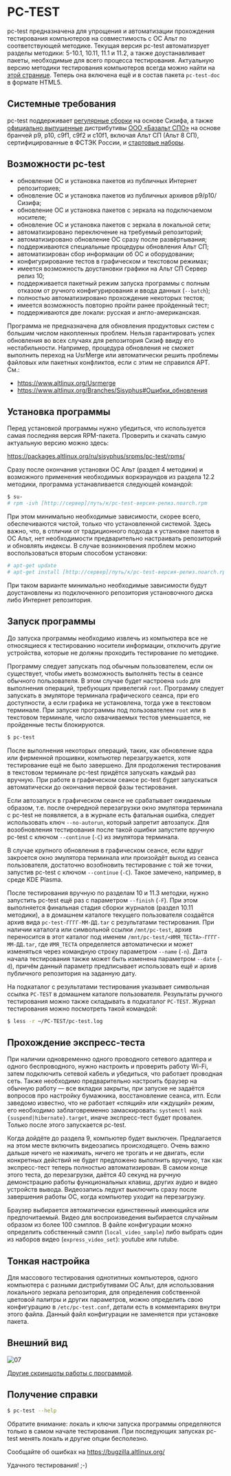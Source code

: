 # PC-TEST

pc-test предназначена для упрощения и автоматизации прохождения тестирования
компьютеров на совместимость с ОС Альт по соответствующей методике. Текущая
версия pc-test автоматизрует разделы методики: 5-10.1, 10.11, 11.1 и 11.2,
а также доустанавливает пакеты, необходимые для всего процесса тестирования.
Актуальную версию методики тестирования компьютеров всегда можно найти
на [этой странице](https://www.basealt.ru/product-compatibility#c2278).
Теперь она включена ещё и в состав пакета `pc-test-doc` в формате HTML5.

## Системные требования

pc-test поддерживает [регулярные сборки](https://www.altlinux.org/Regular)
на основе Сизифа, а также [официально выпущенные](https://getalt.org/ru/)
дистрибутивы [ООО «Базальт СПО»](https://www.basealt.ru/) на основе бранчей
p9, p10, c9f1, c9f2 и c10f1, включая Альт СП (Альт 8 СП), сертифицированные
в ФСТЭК России, и [стартовые наборы](https://www.altlinux.org/Starterkits).

## Возможности pc-test

* обновление ОС и установка пакетов из публичных Интернет репозиториев;
* обновление ОС и установка пакетов из публичных архивов p9/p10/Сизифа;
* обновление ОС и установка пакетов с зеркала на подключаемом носителе;
* обновление ОС и установка пакетов с зеркала в локальной сети;
* автоматизировано переключение на требуемый репозиторий;
* автоматизировано обновление ОС сразу после развёртывания;
* поддерживаются специальные процедуры обновления Альт СП;
* автоматизирован сбор информации об ОС и оборудовании;
* конфигурирование тестов в графическом и текстовом режимах;
* имеется возможность доустановки графики на Альт СП Сервер релиз 10;
* поддерживается пакетный режим запуска программы с полным отказом от
  ручного конфигурирования и ввода данных (`--batch`);
* полностью автоматизировано прохождение некоторых тестов;
* имеется возможность повторно пройти ранее пройденный тест;
* поддерживаются две локали: русская и англо-американская.

Программа не предназначена для обновления продуктовых систем с большим
числом накопленных проблем. Нельзя гарантировать успех обновления во всех
случаях для репозитория Сизиф ввиду его нестабильности. Например, процедура
обновления не сможет выполнить переход на UsrMerge или автоматически решить
проблемы файловых или пакетных конфликтов, если с этим не справился APT. См.:

* https://www.altlinux.org/Usrmerge
* https://www.altlinux.org/Branches/Sisyphus#Ошибки_обновления

## Установка программы

Перед установкой программы нужно убедиться, что используется самая последняя
версия RPM-пакета. Проверить и скачать самую актуальную версию можно здесь:

https://packages.altlinux.org/ru/sisyphus/srpms/pc-test/rpms/

Сразу после окончания установки ОС Альт (раздел 4 методики) и возможного
применения необходимых воркэраундов из раздела 12.2 методики, программа
устанавливается следующей командой:

```bash
$ su-
# rpm -ivh [http://сервер]/путь/к/pc-test-версия-релиз.noarch.rpm
```

При этом минимально необходимые зависимости, скорее всего, обеспечиваются
чистой, только что установленной системой. Здесь важно, что, в отличии от
традиционного подхода к установке пакетов в ОС Альт, нет необходимости
предварительно настраивать репозиторий и обновлять индексы. В случае
возникновения проблем можно воспользоваться вторым способом установки:

```bash
# apt-get update
# apt-get install [http://сервер]/путь/к/pc-test-версия-релиз.noarch.rpm
```

При таком варианте минимально необходимые зависимости будут доустановлены
из подключенного репозитория установочного диска либо Интернет репозитория.

## Запуск программы

До запуска программы необходимо извлечь из компьютера все не относящиеся
к тестированию носители информации, отключить другие устройства, которые
не должны проходить тестирование по методике.

Программу следует запускать под обычным пользователем, если он существует,
чтобы иметь возможность выполнять тесты в сеансе обычного пользователя.
В этом случае будет настроена `sudo` для выполнения операций, требующих
привелегий `root`. Программу следует запускать в эмуляторе терминала
графического сеанса, при его доступности, а если графика не установлена,
тогда уже в текстовом терминале. При запуске программы под пользователем
`root` или в текстовом терминале, число охвачиваемых тестов уменьшается,
не пройденные тесты блокируются.

```bash
$ pc-test
```

После выполнения некоторых операций, таких, как обновление ядра или фирменной
прошивки, компьютер перезагружается, хотя тестирование ещё не было завершено.
Для продолжения тестирования в текстовом терминале pc-test придётся запускать
каждый раз вручную. При работе в графическом сеансе pc-test будет запускаться
автоматически до окончания первой фазы тестирования.

Если автозапуск в графическом сеансе не срабатывает ожидаемым образом, т.е.
после очередной перезагрузки окно эмулятора терминала с pc-test не появляется,
а в журнале есть фатальная ошибка, следует использовать ключ `--no-autorun`,
который запретит автозапуск. Для возобновления тестирования после такой ошибки
запустите вручную pc-test с ключом `--continue` (`-C`) из эмулятора терминала.

В случае крупного обновления в графическом сеансе, если вдруг закроется окно
эмулятора терминала или произойдёт выход из сеанса пользователя, достаточно
возобновить тестирование с той же точки, запустив pc-test с ключом `--continue`
(`-C`). Такое замечено, например, в среде KDE Plasma.

После тестирования вручную по разделам 10 и 11.3 методки, нужно запустить
pc-test ещё раз с параметром `--finish` (`-F`). При этом выполняется финальная
стадия сборки журналов (раздел 10.11 методики), а в домашнем каталоге текущего
пользователя создаётся архив вида `pc-test-ГГГГ-ММ-ДД.tar` с результатами
тестирования. При наличии каталога или символьной ссылки `/mnt/pc-test`, архив
переносится в этот каталог под именем `/mnt/pc-test/<ИМЯ_ТЕСТА>-ГГГГ-ММ-ДД.tar`,
где `ИМЯ_ТЕСТА` определяется автоматически и может изменяться через командную
строку параметром `--name` (`-n`). Дата начала тестирования также может быть
изменена параметром `--date` (`-d`), причём данный параметр предписывает
использовать ещё и архив публичного репозитория на заданную дату.

На подкаталог с результатами тестирования указывает символьная ссылка `PC-TEST`
в домашнем каталоге пользователя. Результаты ручного тестирования можно также
складывать в подкаталог `PC-TEST`. Журнал тестирования можно посмотреть такой
командой:

```bash
$ less -r ~/PC-TEST/pc-test.log
```

## Прохождение экспресс-теста

При наличии одновременно одного проводного сетевого адаптера и одного
беспроводного, нужно настроить и проверить работу Wi-Fi, затем подключить
сетевой кабель и убедиться, что работает проводная сеть. Также необходимо
предварительно настроить браузер на обычную работу — все вкладки закрыты,
при запуске не задаётся вопросов про настройку бумажника, восстановление
сеанса, итп. Если заведомо известно, что не работает «спящий» или «ждущий»
режим, его необходимо заблаговременно замаскировать: `systemctl mask
{suspend|hibernate}.target`, иначе экспресс-тест будет провален. Только
после этого запускается pc-test.

Когда дойдёте до раздела 9, компьютер будет выключен. Предлагается на
этом месте включить видеозапись происходящего. Очень важно дальше ничего
не нажимать, ничего не трогать и не двигать, если конкретных действий не
будет предложено выполнить вручную, так как экспресс-тест теперь полностью
автоматизирован. В самом конце этого теста, до перезагрузки, даётся 40 секунд
на ручную демонстрацию работы функциональных клавиш, других аудио и видео
устройств вывода. Видеозапись ледукт выключить сразу после завершения работы
ОС, когда компьютер уходит на перезагрузку.

Браузер выбирается автоматически единственный имеющийся или предпочитаемый.
Видео для воспроизведения выбирается случайным образом из более 100 сэмплов.
В файле конфигурации можно определить собственный сэмпл (`local_video_sample`)
либо выбрать один из наборов видео (`express_video_set`): youtube или rutube.

## Тонкая настройка

Для массового тестирования однотипных компьютеров, одного компьютера с разными
дистрибутивами ОС Альт, для использования локального зеркала репозитория, для
определения собственной цветовой палитры и других параметров, можно определить
свою конфигурацию в `/etc/pc-test.conf`, детали есть в комментариях внутри
этого файла. Данный файл конфигурации не заменяется при установке пакета.

## Внешний вид

![07](img/07.png "Тестирование завершено, Регулярная сборка на Сизифе")

[Другие скриншоты работы с программой](img/pictures.md).

## Получение справки

```bash
$ pc-test --help
```

Обратите внимание: локаль и ключи запуска программы определяются только в
самом начале тестирования. При последующих запусках pc-test менять локаль
и другие опции бесполезно.

Сообщайте об ошибках на https://bugzilla.altlinux.org/

Удачного тестирования! ;-)

